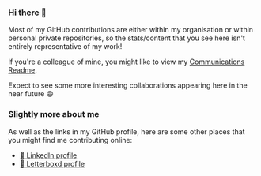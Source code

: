 ### Hi there 👋

Most of my GitHub contributions are either within my organisation or within personal private repositories, so the stats/content that you see here isn't entirely representative of my work!

If you're a colleague of mine, you might like to view my [Communications Readme](/CommunicationsReadme.md).

Expect to see some more interesting collaborations appearing here in the near future 😄

### Slightly more about me

As well as the links in my GitHub profile, here are some other places that you might find me contributing online:

- [💼 LinkedIn profile](https://www.linkedin.com/in/neilstudd)
- [🎥 Letterboxd profile](https://letterboxd.com/dustlined/)

<!--
**neilstudd/neilstudd** is a ✨ _special_ ✨ repository because its `README.md` (this file) appears on your GitHub profile.

Here are some ideas to get you started:

- 🔭 I’m currently working on ...
- 🌱 I’m currently learning ...
- 👯 I’m looking to collaborate on ...
- 🤔 I’m looking for help with ...
- 💬 Ask me about ...
- 📫 How to reach me: ...
- 😄 Pronouns: ...
- ⚡ Fun fact: ...
-->
